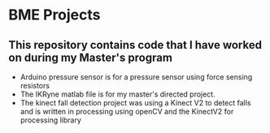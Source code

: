 # BME Projects
## This repository contains code that I have worked on during my Master's program

* Arduino pressure sensor is for a pressure sensor using force sensing resistors
* The IKRyne matlab file is for my master's directed project.
* The kinect fall detection project was using a Kinect V2 to detect falls and is written in processing using openCV and the KinectV2 for processing library


